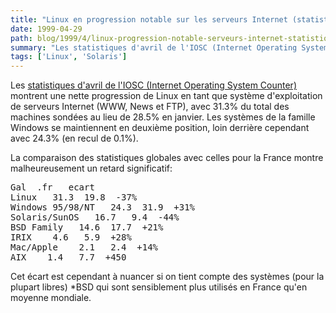 ```yaml
---
title: "Linux en progression notable sur les serveurs Internet (statistiques d'avril de l'IOS Counter)"
date: 1999-04-29
path: blog/1999/4/linux-progression-notable-serveurs-internet-statistiques-avril-ios-counter
summary: "Les statistiques d'avril de l'IOSC (Internet Operating System Counter) montrent une nette progression de Linux en tant que système d'exploitation de serveurs Internet (WWW, News et FTP), avec 31.3% du total des machines sondées au lieu de 28.5% en janvier."
tags: ['Linux', 'Solaris']
---
```


<P>
Les <A HREF="http://leb.net/hzo/data/r.9904.txt">statistiques d'avril de
l'IOSC (Internet Operating System Counter)</A> montrent une nette
progression de Linux en tant que système d'exploitation de serveurs
Internet (WWW, News et FTP), avec 31.3% du total des machines sondées
au lieu de 28.5% en janvier. Les systèmes de la famille Windows se
maintiennent en deuxième position, loin derrière cependant avec 24.3%
(en recul de 0.1%).
</P>

<P>
La comparaison des statistiques globales avec celles pour la France
montre malheureusement un retard significatif:
</P>

<P>
<PRE>
Gal  .fr   ecart
Linux   31.3  19.8  -37%
Windows 95/98/NT   24.3  31.9  +31%
Solaris/SunOS   16.7   9.4  -44%
BSD Family   14.6  17.7  +21%
IRIX    4.6   5.9  +28%
Mac/Apple    2.1   2.4  +14%
AIX    1.4   7.7  +450
</PRE>
</P>

<P>
Cet écart est cependant à nuancer si on tient compte des systèmes
(pour la plupart libres) *BSD qui sont sensiblement plus utilisés
en France qu'en moyenne mondiale.
</P>


